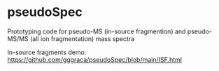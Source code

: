 # pseudoSpec
Prototyping code for pseudo-MS (in-source fragmention) and pseudo-MS/MS (all ion fragmentation) mass spectra

In-source fragments demo: https://github.com/gggraca/pseudoSpec/blob/main/ISF.html 
